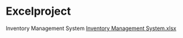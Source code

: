 # Excelproject
 Inventory Management System
[Inventory Management System.xlsx](https://github.com/user-attachments/files/19914561/Inventory.Management.System.xlsx)
